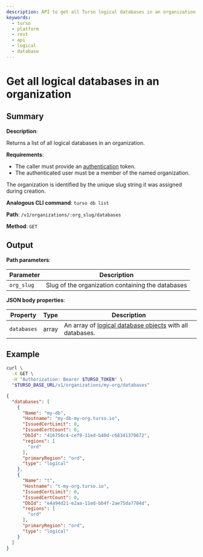```yaml
---
description: API to get all Turso logical databases in an organization.
keywords:
  - turso
  - platform
  - rest
  - api
  - logical
  - database
---
```


# Get all logical databases in an organization

## Summary

**Description**:

Returns a list of all logical databases in an organization.

**Requirements**:

- The caller must provide an [authentication] token.
- The authenticated user must be a member of the named organization.

The organization is identified by the unique slug string it was assigned during
creation.

**Analogous CLI command**: `turso db list`

**Path**: `/v1/organizations/:org_slug/databases`

**Method**: `GET`

## Output

**Path parameters**:

| Parameter | Description |
| --- | --- |
| `org_slug`| Slug of the organization containing the databases |

**JSON body properties**:

| Property | Type | Description |
| --- | --- | --- |
| `databases` | array | An array of [logical database objects] with all databases. |

## Example

```bash
curl \
  -X GET \
  -H "Authorization: Bearer $TURSO_TOKEN" \
  "$TURSO_BASE_URL/v1/organizations/my-org/databases"
```

```json
{
  "databases": [
    {
      "Name": "my-db",
      "Hostname": "my-db-my-org.turso.io",
      "IssuedCertLimit": 0,
      "IssuedCertCount": 0,
      "DbId": "416756c4-cef9-11ed-b40d-c68341370672",
      "regions": [
        "ord"
      ],
      "primaryRegion": "ord",
      "type": "logical"
    },
    {
      "Name": "t",
      "Hostname": "t-my-org.turso.io",
      "IssuedCertLimit": 0,
      "IssuedCertCount": 0,
      "DbId": "e4a94d21-e2aa-11ed-bb4f-2ae75da7784d",
      "regions": [
        "ord"
      ],
      "primaryRegion": "ord",
      "type": "logical"
    }
  ]
}
```


[authentication]: /reference/platform-rest-api/#authentication
[logical database objects]: /reference/platform-rest-api/database#logical-database-object
